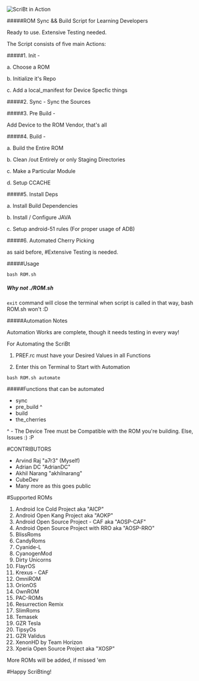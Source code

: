 
![ScriBt in Action](http://i.imgur.com/5p97f9i.png?2)

#####ROM Sync && Build Script for Learning Developers

Ready to use. Extensive Testing needed.

The Script consists of five main Actions:

#####1. Init -

  a. Choose a ROM

  b. Initialize it's Repo

  c. Add a local_manifest for Device Specfic things

#####2. Sync -  Sync the Sources

#####3. Pre Build -

  Add Device to the ROM Vendor, that's all

#####4. Build -

  a. Build the Entire ROM

  b. Clean /out Entirely or only Staging Directories

  c. Make a Particular Module

  d. Setup CCACHE

#####5. Install Deps

  a. Install Build Dependencies

  b. Install / Configure JAVA

  c. Setup android-51 rules (For proper usage of ADB)

#####6. Automated Cherry Picking

as said before,
#Extensive Testing is needed.


#####Usage
```
bash ROM.sh
```

##### Why not ./ROM.sh
```exit``` command will close the terminal when script is called in that
way, bash ROM.sh won't :D

#####Automation Notes

Automation Works are complete, though it needs testing in every way!

For Automating the ScriBt

1. PREF.rc must have your Desired Values in all Functions

2. Enter this on Terminal to Start with Automation

```
bash ROM.sh automate
```

#####Functions that can be automated

* sync
* pre_build ^
* build
* the_cherries

^ - The Device Tree must be Compatible with the ROM you're building. Else, Issues :) :P

#CONTRIBUTORS

* Arvind Raj "a7r3" (Myself)
* Adrian DC "AdrianDC"
* Akhil Narang "akhilnarang"
* CubeDev
* Many more as this goes public

#Supported ROMs

1. Android Ice Cold Project aka "AICP"
2. Android Open Kang Project aka "AOKP"
3. Android Open Source Project - CAF aka "AOSP-CAF"
4. Android Open Source Project with RRO aka "AOSP-RRO"
5. BlissRoms
6. CandyRoms
7. Cyanide-L
8. CyanogenMod
9. Dirty Unicorns
10. FlayrOS
11. Krexus - CAF
12. OmniROM
13. OrionOS
14. OwnROM
15. PAC-ROMs
16. Resurrection Remix
17. SlimRoms
18. Temasek
19. GZR Tesla
20. TipsyOs
21. GZR Validus
22. XenonHD by Team Horizon
23. Xperia Open Source Project aka "XOSP"

More ROMs will be added, if missed 'em

#Happy ScriBting!
